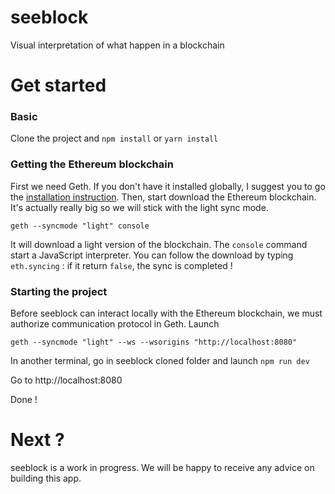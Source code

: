 # seeblock
Visual interpretation of what happen in a blockchain

# Get started
### Basic
Clone the project and 
`npm install` or `yarn install`
### Getting the Ethereum blockchain
First we need Geth. If you don't have it installed globally, I suggest you to go the [installation instruction](https://github.com/ethereum/go-ethereum/wiki/Installation-Instructions-for-Mac).
Then, start download the Ethereum blockchain. It's actually really big so we will stick with the light sync mode.
```
geth --syncmode "light" console
```
It will download a light version of the blockchain. The `console` command start a JavaScript interpreter. You can follow the download by typing `eth.syncing` : if it return `false`, the sync is completed !
### Starting the project
Before seeblock can interact locally with the Ethereum blockchain, we must authorize communication protocol in Geth.
Launch
```
geth --syncmode "light" --ws --wsorigins "http://localhost:8080"
```
In another terminal, go in seeblock cloned folder and launch `npm run dev`

Go to http://localhost:8080 

Done !

# Next ?
seeblock is a work in progress. We will be happy to receive any advice on building this app.


